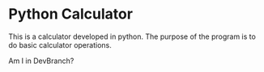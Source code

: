# Python Calculator
This is a calculator developed in python. The purpose of the program is to do basic 
calculator operations.

Am I in DevBranch?